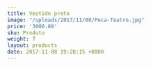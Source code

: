 ```yaml
---
title: Vestido preto
image: "/uploads/2017/11/08/Peca-Teatro.jpg"
price: '3000.00'
sku: Produto
weight: 7
layout: products
date: 2017-11-08 19:28:15 +0000
---
```

